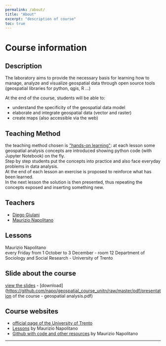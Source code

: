 ```yaml
---
permalink: /about/
title: "About"
excerpt: "description of course"
toc: true
---
```

# Course information
## Description

The laboratory aims to provide the necessary basis for learning how to manage, analyze and visualize geospatial data through open source tools (geospatial libraries for python, qgis, R …)

At the end of the course, students will be able to:

- understand the specificity of the geospatial data model
- elaborate and integrate geospatial data (vector and raster)
- create maps (also accessible via the web)

## Teaching Method
the teaching method chosen is ["hands-on learning"](https://en.wikipedia.org/wiki/Experiential_learning): 
at each lesson some geospatial analysis concepts are introduced showing python code (with Jupyter Notebook) on the fly.<br/>
Step by step students put the concepts into practice and also face everyday problems in data analysis.<br/>
At the end of each lesson an exercise is proposed to reinforce what has been learned.<br/>
In the next lesson the solution is then presented, thus repeating the concepts exposed and inserting something new.

## Teachers

- [Diego Giulani](https://webapps.unitn.it/du/en/Persona/PER0020867/Didattica)
- [Maurizio Napolitano](http://github.com/napo)

## Lessons

Maurizio Napolitano<br/>
every Friday from 1 October to 3 December - room 12 Department of Sociology and Social Research - University of Trento

## Slide about the course 
[view the slides](https://docs.google.com/presentation/d/e/2PACX-1vSBVsLi-ND3eGZ0ZyAd-XWs453H4PRkywlYzJIVrHWnxrF1QLMe0GX4nlWq8YXeqWNNUwZS-t8IOO4e/pub?start=false&loop=false&delayms=3000) - [download](https://github.com/napo/geospatial_course_unitn/raw/master/pdf/presentation of the course - geospatial analysis.pdf) 


## Course websites

- [official page of the University of Trento](https://www.esse3.unitn.it/Guide/PaginaADErogata.do?ad_er_id=2021*N0*N0*S1*51795*94842&ANNO_ACCADEMICO=2021&mostra_percorsi=S
)
- [Lessons](https://napo.github.io/geospatial_course_unitn) by Maurizio Napolitano
- [Github with code and other resources](https://github.com/napo/geospatial_course_unitn) by Maurizio Napolitano

---
